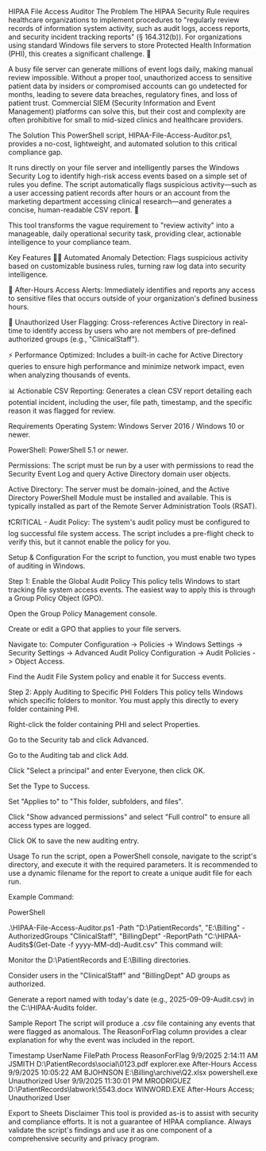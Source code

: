 HIPAA File Access Auditor
The Problem
The HIPAA Security Rule requires healthcare organizations to implement procedures to "regularly review records of information system activity, such as audit logs, access reports, and security incident tracking reports" (§ 164.312(b)). For organizations using standard Windows file servers to store Protected Health Information (PHI), this creates a significant challenge. 📂

A busy file server can generate millions of event logs daily, making manual review impossible. Without a proper tool, unauthorized access to sensitive patient data by insiders or compromised accounts can go undetected for months, leading to severe data breaches, regulatory fines, and loss of patient trust. Commercial SIEM (Security Information and Event Management) platforms can solve this, but their cost and complexity are often prohibitive for small to mid-sized clinics and healthcare providers.

The Solution
This PowerShell script, HIPAA-File-Access-Auditor.ps1, provides a no-cost, lightweight, and automated solution to this critical compliance gap.

It runs directly on your file server and intelligently parses the Windows Security Log to identify high-risk access events based on a simple set of rules you define. The script automatically flags suspicious activity—such as a user accessing patient records after hours or an account from the marketing department accessing clinical research—and generates a concise, human-readable CSV report. 📝

This tool transforms the vague requirement to "review activity" into a manageable, daily operational security task, providing clear, actionable intelligence to your compliance team.

Key Features
🕵️‍♂️ Automated Anomaly Detection: Flags suspicious activity based on customizable business rules, turning raw log data into security intelligence.

🌙 After-Hours Access Alerts: Immediately identifies and reports any access to sensitive files that occurs outside of your organization's defined business hours.

👤 Unauthorized User Flagging: Cross-references Active Directory in real-time to identify access by users who are not members of pre-defined authorized groups (e.g., "ClinicalStaff").

⚡ Performance Optimized: Includes a built-in cache for Active Directory queries to ensure high performance and minimize network impact, even when analyzing thousands of events.

📊 Actionable CSV Reporting: Generates a clean CSV report detailing each potential incident, including the user, file path, timestamp, and the specific reason it was flagged for review.

Requirements
Operating System: Windows Server 2016 / Windows 10 or newer.

PowerShell: PowerShell 5.1 or newer.

Permissions: The script must be run by a user with permissions to read the Security Event Log and query Active Directory domain user objects.

Active Directory: The server must be domain-joined, and the Active Directory PowerShell Module must be installed and available. This is typically installed as part of the Remote Server Administration Tools (RSAT).

❗️CRITICAL - Audit Policy: The system's audit policy must be configured to log successful file system access. The script includes a pre-flight check to verify this, but it cannot enable the policy for you.

Setup & Configuration
For the script to function, you must enable two types of auditing in Windows.

Step 1: Enable the Global Audit Policy
This policy tells Windows to start tracking file system access events. The easiest way to apply this is through a Group Policy Object (GPO).

Open the Group Policy Management console.

Create or edit a GPO that applies to your file servers.

Navigate to:
Computer Configuration -> Policies -> Windows Settings -> Security Settings -> Advanced Audit Policy Configuration -> Audit Policies -> Object Access.

Find the Audit File System policy and enable it for Success events.

Step 2: Apply Auditing to Specific PHI Folders
This policy tells Windows which specific folders to monitor. You must apply this directly to every folder containing PHI.

Right-click the folder containing PHI and select Properties.

Go to the Security tab and click Advanced.

Go to the Auditing tab and click Add.

Click "Select a principal" and enter Everyone, then click OK.

Set the Type to Success.

Set "Applies to" to "This folder, subfolders, and files".

Click "Show advanced permissions" and select "Full control" to ensure all access types are logged.

Click OK to save the new auditing entry.

Usage
To run the script, open a PowerShell console, navigate to the script's directory, and execute it with the required parameters. It is recommended to use a dynamic filename for the report to create a unique audit file for each run.

Example Command:

PowerShell

.\HIPAA-File-Access-Auditor.ps1 -Path "D:\PatientRecords", "E:\Billing" -AuthorizedGroups "ClinicalStaff", "BillingDept" -ReportPath "C:\HIPAA-Audits\$(Get-Date -f yyyy-MM-dd)-Audit.csv"
This command will:

Monitor the D:\PatientRecords and E:\Billing directories.

Consider users in the "ClinicalStaff" and "BillingDept" AD groups as authorized.

Generate a report named with today's date (e.g., 2025-09-09-Audit.csv) in the C:\HIPAA-Audits folder.

Sample Report
The script will produce a .csv file containing any events that were flagged as anomalous. The ReasonForFlag column provides a clear explanation for why the event was included in the report.

Timestamp	UserName	FilePath	Process	ReasonForFlag
9/9/2025 2:14:11 AM	JSMITH	D:\PatientRecords\social\0123.pdf	explorer.exe	After-Hours Access
9/9/2025 10:05:22 AM	BJOHNSON	E:\Billing\archive\Q2.xlsx	powershell.exe	Unauthorized User
9/9/2025 11:30:01 PM	MRODRIGUEZ	D:\PatientRecords\labwork\5543.docx	WINWORD.EXE	After-Hours Access; Unauthorized User

Export to Sheets
Disclaimer
This tool is provided as-is to assist with security and compliance efforts. It is not a guarantee of HIPAA compliance. Always validate the script's findings and use it as one component of a comprehensive security and privacy program.